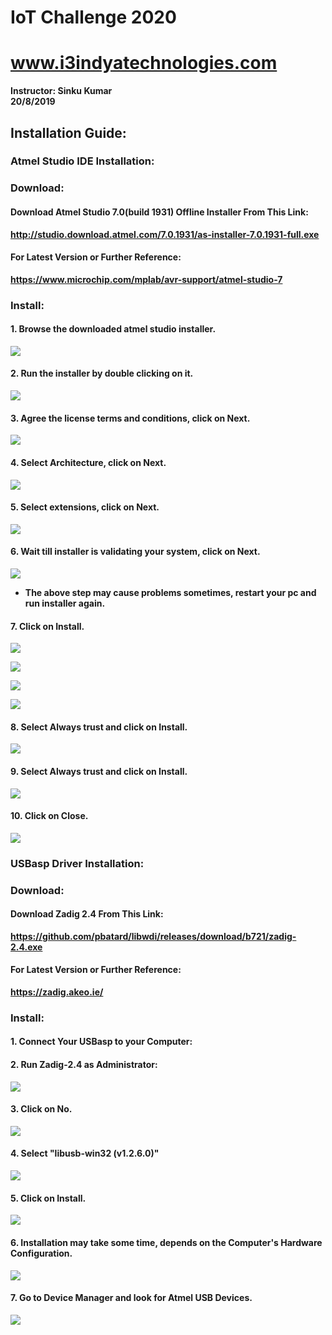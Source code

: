 # IoT Challenge 2020
# www.i3indyatechnologies.com
<b>Instructor:<b>
    Sinku Kumar<br>
20/8/2019<br>

## Installation Guide:

### Atmel Studio IDE Installation:

### Download:
#### Download Atmel Studio 7.0(build 1931) Offline Installer From This Link:
http://studio.download.atmel.com/7.0.1931/as-installer-7.0.1931-full.exe
#### For Latest Version or Further Reference:
https://www.microchip.com/mplab/avr-support/atmel-studio-7

### Install:
#### 1. Browse the downloaded atmel studio installer.
<img src="https://github.com/sinku1196/IoT/blob/master/Megatron/Screenshots/AVR_Studio_Step%20(1).png"><img>

#### 2. Run the installer by double clicking on it.
<img src="https://github.com/sinku1196/IoT/blob/master/Megatron/Screenshots/AVR_Studio_Step%20(2).png"><img>

#### 3. Agree the license terms and conditions, click on Next.
<img src="https://github.com/sinku1196/IoT/blob/master/Megatron/Screenshots/AVR_Studio_Step%20(3).png"><img>

#### 4. Select Architecture, click on Next.
<img src="https://github.com/sinku1196/IoT/blob/master/Megatron/Screenshots/AVR_Studio_Step%20(4).png"><img>

#### 5. Select extensions, click on Next.
<img src="https://github.com/sinku1196/IoT/blob/master/Megatron/Screenshots/AVR_Studio_Step%20(5).png"><img>

#### 6. Wait till installer is validating your system, click on Next.
<img src="https://github.com/sinku1196/IoT/blob/master/Megatron/Screenshots/AVR_Studio_Step%20(6).png"><img>

* The above step may cause problems sometimes, restart your pc and run installer again.

#### 7. Click on Install.

<img src="https://github.com/sinku1196/IoT/blob/master/Megatron/Screenshots/AVR_Studio_Step%20(7).png"><img>


<img src="https://github.com/sinku1196/IoT/blob/master/Megatron/Screenshots/AVR_Studio_Step%20(8).png"><img>

<img src="https://github.com/sinku1196/IoT/blob/master/Megatron/Screenshots/AVR_Studio_Step%20(9).png"><img>

<img src="https://github.com/sinku1196/IoT/blob/master/Megatron/Screenshots/AVR_Studio_Step%20(10).png"><img>

#### 8. Select Always trust and click on Install.
<img src="https://github.com/sinku1196/IoT/blob/master/Megatron/Screenshots/AVR_Studio_Step%20(11).png"><img>

#### 9. Select Always trust and click on Install.
<img src="https://github.com/sinku1196/IoT/blob/master/Megatron/Screenshots/AVR_Studio_Step%20(12).png"><img>

#### 10. Click on Close.
<img src="https://github.com/sinku1196/IoT/blob/master/Megatron/Screenshots/AVR_Studio_Step%20(13).png"><img>


### USBasp Driver Installation:

### Download:
#### Download Zadig 2.4 From This Link:
https://github.com/pbatard/libwdi/releases/download/b721/zadig-2.4.exe
#### For Latest Version or Further Reference:
https://zadig.akeo.ie/

### Install:
#### 1. Connect Your USBasp to your Computer:

#### 2. Run Zadig-2.4 as Administrator:
<img src="https://github.com/sinku1196/IoT/blob/master/Megatron/Screenshots/Screenshot%20(85).png"><img>

#### 3. Click on No.
<img src="https://github.com/sinku1196/IoT/blob/master/Megatron/Screenshots/Screenshot%20(86).png"><img>

#### 4. Select "libusb-win32 (v1.2.6.0)"
<img src="https://github.com/sinku1196/IoT/blob/master/Megatron/Screenshots/Screenshot%20(87).png"><img>

#### 5. Click on Install.
<img src="https://github.com/sinku1196/IoT/blob/master/Megatron/Screenshots/Screenshot%20(88).png"><img>

#### 6. Installation may take some time, depends on the Computer's Hardware Configuration.
<img src="https://github.com/sinku1196/IoT/blob/master/Megatron/Screenshots/Screenshot%20(89).png"><img>

#### 7. Go to Device Manager and look for Atmel USB Devices.
<img src="https://github.com/sinku1196/IoT/blob/master/Megatron/Screenshots/Screenshot%20(91).png"><img>
